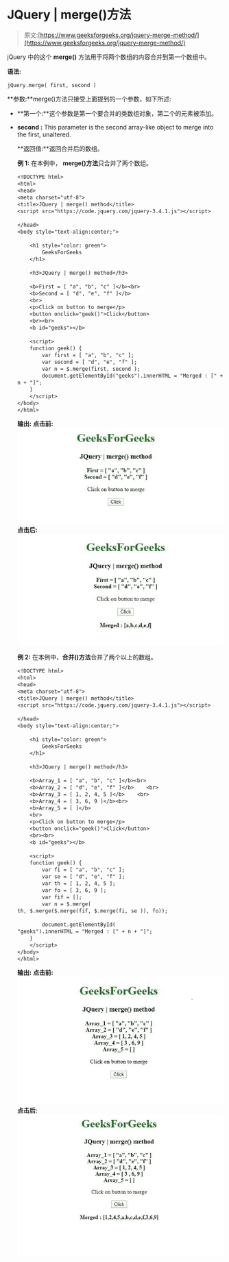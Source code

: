 # JQuery | merge()方法

> 原文:[https://www.geeksforgeeks.org/jquery-merge-method/](https://www.geeksforgeeks.org/jquery-merge-method/)

jQuery 中的这个 **merge()** 方法用于将两个数组的内容合并到第一个数组中。

**语法:**

```
jQuery.merge( first, second )

```

**参数:**merge()方法只接受上面提到的一个参数，如下所述:

*   **第一个:**这个参数是第一个要合并的类数组对象，第二个的元素被添加。
*   **second :** This parameter is the second array-like object to merge into the first, unaltered.

    **返回值:**返回合并后的数组。

    **例 1:** 在本例中， **merge()方法**只合并了两个数组。

    ```
    <!DOCTYPE html>
    <html>
    <head>
    <meta charset="utf-8">
    <title>JQuery | merge() method</title> 
    <script src="https://code.jquery.com/jquery-3.4.1.js"></script>

    </head>
    <body style="text-align:center;"> 

        <h1 style="color: green"> 
            GeeksForGeeks 
        </h1> 

        <h3>JQuery | merge() method</h3>

        <b>First = [ "a", "b", "c" ]</b><br>
        <b>Second = [ "d", "e", "f" ]</b>
        <br>
        <p>Click on button to merge</p>
        <button onclick="geek()">Click</button>
        <br><br>
        <b id="geeks"></b>

        <script>
        function geek() {
            var first = [ "a", "b", "c" ];
            var second = [ "d", "e", "f" ];
            var n = $.merge(first, second );
            document.getElementById("geeks").innerHTML = "Merged : [" + n + "]";
        }
        </script>
    </body>
    </html>                                                                                                    
    ```

    **输出:**
    **点击前:**
    ![](img/44a8a8ecfd5873f5c4f4d2a84eae9b5b.png)
    **点击后:**
    ![](img/e2592e2a9a6ee0811c78119c82ac8438.png)

    **例 2:** 在本例中，**合并()方法**合并了两个以上的数组。

    ```
    <!DOCTYPE html>
    <html>
    <head>
    <meta charset="utf-8">
    <title>JQuery | merge() method</title> 
    <script src="https://code.jquery.com/jquery-3.4.1.js"></script>

    </head>
    <body style="text-align:center;"> 

        <h1 style="color: green"> 
            GeeksForGeeks 
        </h1> 

        <h3>JQuery | merge() method</h3>

        <b>Array_1 = [ "a", "b", "c" ]</b><br>
        <b>Array_2 = [ "d", "e", "f" ]</b>    <br>
        <b>Array_3 = [ 1, 2, 4, 5 ]</b>    <br>
        <b>Array_4 = [ 3, 6, 9 ]</b><br>
        <b>Array_5 = [ ]</b>
        <br>
        <p>Click on button to merge</p>
        <button onclick="geek()">Click</button>
        <br><br>
        <b id="geeks"></b>

        <script>
        function geek() {
            var fi = [ "a", "b", "c" ];
            var se = [ "d", "e", "f" ];
            var th = [ 1, 2, 4, 5 ];
            var fo = [ 3, 6, 9 ];
            var fif = [];
            var n = $.merge(
    th, $.merge($.merge(fif, $.merge(fi, se )), fo));

            document.getElementById(
    "geeks").innerHTML = "Merged : [" + n + "]";
        }
        </script>
    </body>
    </html>                                                
    ```

    **输出:**
    **点击前:**
    ![](img/db5bc96fa9f8585eea11c286899a461d.png)
    **点击后:**
    ![](img/7f49afd54dd0bcff20dd9020e6f8e9d0.png)